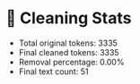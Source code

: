 # 🧹 Cleaning Stats

- Total original tokens: 3335
- Final cleaned tokens: 3335
- Removal percentage: 0.00%
- Final text count: 51
